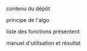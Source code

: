 contenu du dépôt

principe de l'algo

liste des fonctions présentent

manuel d'utilisation et résultat

